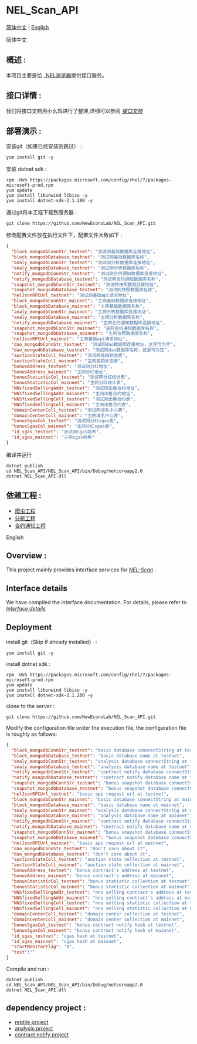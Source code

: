 # NEL_Scan_API
[简体中文](#zh) |    [English](#en) 

<a name="zh">简体中文</a>
## 概述 :
本项目主要是给 _[NEL浏览器](https://scan.nel.group/)提供接口服务。

## 接口详情 :
我们将接口文档用小幺鸡进行了整理,详细可以参阅 _[接口文档](http://www.xiaoyaoji.cn/doc/2veptPpn9o/edit)_

## 部署演示 :

安装git（如果已经安装则跳过） :
```
yum install git -y
```

安装 dotnet sdk :
```
rpm -Uvh https://packages.microsoft.com/config/rhel/7/packages-microsoft-prod.rpm
yum update
yum install libunwind libicu -y
yum install dotnet-sdk-2.1.200 -y
```

通过git将本工程下载到服务器 :
```
git clone https://github.com/NewEconoLab/NEL_Scan_API.git
```

修改配置文件放在执行文件下，配置文件大致如下 :
```json
{
  "block_mongodbConnStr_testnet": "测试网基础数据库连接地址",
  "block_mongodbDatabase_testnet": "测试网基础数据库名称", 
  "analy_mongodbConnStr_testnet": "测试网分析数据库连接地址",
  "analy_mongodbDatabase_testnet": "测试网分析数据库名称",
  "notify_mongodbConnStr_testnet": "测试网合约通知数据库连接地址",
  "notify_mongodbDatabase_testnet": "测试网合约通知数据库名称",
  "snapshot_mongodbConnStr_testnet": "测试网快照数据连接地址",
  "snapshot_mongodbDatabase_testnet": "测试网快照数据库名称",
  "nelJsonRPCUrl_testnet": "测试网基础api请求地址",
  "block_mongodbConnStr_mainnet": "主网基础数据库连接地址",
  "block_mongodbDatabase_mainnet": "主网基础数据库名称",
  "analy_mongodbConnStr_mainnet": "主网分析数据库连接地址",
  "analy_mongodbDatabase_mainnet": "主网分析数据库名称",
  "notify_mongodbDatabase_mainnet": "主网合约通知数据库连接地址",
  "snapshot_mongodbConnStr_mainnet": "主网合约通知数据库名称",
  "snapshot_mongodbDatabase_mainnet": "主网快照数据库名称",
  "nelJsonRPCUrl_mainnet": "主网基础api请求地址",
  "dao_mongodbConnStr_testnet": "测试网dao数据库连接地址，这里可为空",
  "dao_mongodbDatabase_testnet": "测试网dao数据库名称，这里可为空",
  "auctionStateColl_testnet": "测试网竞拍状态表",
  "auctionStateColl_mainnet": "主网竞拍状态表",
  "bonusAddress_testnet": "测试网分红地址",
  "bonusAddress_mainnet": "主网分红地址",
  "bonusStatisticCol_testnet": "测试网分红统计表",
  "bonusStatisticCol_mainnet": "主网分红统计表",
  "NNsfixedSellingAddr_testnet": "测试网出售合约地址",
  "NNsfixedSellingAddr_mainnet": "主网出售合约地址",
  "NNSfixedSellingColl_testnet": "测试网出售合约表",
  "NNSfixedSellingColl_mainnet": "主网出售合约表",
  "domainCenterColl_testnet": "测试网域名中心表",
  "domainCenterColl_mainnet": "主网域名中心表",
  "bonusSgasCol_testnet": "测试网分红sgas表",
  "bonusSgasCol_mainnet": "主网分红sgas表",
  "id_sgas_testnet": "测试网sgas哈希",
  "id_sgas_mainnet": "主网sgas哈希"
}
```


编译并运行
```
dotnet publish
cd NEL_Scan_API/NEL_Scan_API/bin/Debug/netcoreapp2.0
dotnet NEL_Scan_API.dll
```

## 依赖工程 :
- [爬虫工程](https://github.com/NewEconoLab/NeoBlock-Mongo-Storage)
- [分析工程](https://github.com/NewEconoLab/NeoBlockAnalysis)
- [合约通知工程](https://github.com/NewEconoLab/ContractNotifyCollector)

<a name="en">English</a>
## Overview :
This project mainly provides interface services for _[NEL-Scan](https://scan.nel.group/)_ .

## Interface details
We have compiled the interface documentation. For details, please refer to _[Interface details](http://www.xiaoyaoji.cn/doc/2veptPpn9o/edit)_

## Deployment

install git（Skip if already installed） :
```
yum install git -y
```

install dotnet sdk :
```
rpm -Uvh https://packages.microsoft.com/config/rhel/7/packages-microsoft-prod.rpm
yum update
yum install libunwind libicu -y
yum install dotnet-sdk-2.1.200 -y
```

clone to the server :
```
git clone https://github.com/NewEconoLab/NEL_Scan_API.git
```

Modify the configuration file under the execution file, the configuration file is roughly as follows:
```json
{
  "block_mongodbConnStr_testnet": "basic database connnectString at testnet",
  "block_mongodbDatabase_testnet": "basic database name at testnet",
  "analy_mongodbConnStr_testnet": "analysis database connectString at testnet",
  "analy_mongodbDatabase_testnet": "analysis database name at testnet",
  "notify_mongodbConnStr_testnet": "contract notify database connectString at testnet",
  "notify_mongodbDatabase_testnet": "contract notify database name at testnet",
  "snapshot_mongodbConnStr_testnet": "bonus snapshot database connectString at testnet",
  "snapshot_mongodbDatabase_testnet": "bonus snapshot database connectString at testnet",
  "nelJsonRPCUrl_testnet": "basic api request url at testnet",
  "block_mongodbConnStr_mainnet": "basic database connectString at mainnet",
  "block_mongodbDatabase_mainnet": "basic database name at mainnet",
  "analy_mongodbConnStr_mainnet": "analysis database connectString at mainnet",
  "analy_mongodbDatabase_mainnet": "analysis database name at mainnet",
  "notify_mongodbConnStr_mainnet": "contract notify database connectString at mainnet",
  "notify_mongodbDatabase_mainnet": "contract notify database name at mainnet",
  "snapshot_mongodbConnStr_mainnet": "bonus snapshot database connectString at mainnet",
  "snapshot_mongodbDatabase_mainnet": "bonus snapshot database connectString at mainnet",
  "nelJsonRPCUrl_mainnet": "basic api request url at mainnet",
  "dao_mongodbConnStr_testnet": "don't care about it",
  "dao_mongodbDatabase_testnet": "don't care about it",
  "auctionStateColl_testnet": "auction state collection at testnet",
  "auctionStateColl_mainnet": "auction state collection at mainnet",
  "bonusAddress_testnet": "bonus contract's address at testnet",
  "bonusAddress_mainnet": "bonus contract's address at mainnet",
  "bonusStatisticCol_testnet": "bonus statistic collection at testnet",
  "bonusStatisticCol_mainnet": "bonus statistic collection at mainnet",
  "NNSfixedSellingAddr_testnet": "nns selling contract's address at testnet",
  "NNSfixedSellingAddr_mainnet": "nns selling contract's address at mainnet",
  "NNSfixedSellingColl_testnet": "nns selling statistic collection at testnet",
  "NNSfixedSellingColl_mainnet": "nns selling statistic collection at mainnet",
  "domainCenterColl_testnet": "domain center collection at testnet",
  "domainCenterColl_mainnet": "domain center collection at mainnet",
  "bonusSgasCol_testnet": "bonus contract notify hash at testnet",
  "bonusSgasCol_mainnet": "bonus contract notify hash at mainnet",
  "id_sgas_testnet": "cgas hash at testnet",
  "id_sgas_mainnet": "cgas hash at mainnet",
  "startMonitorFlag": "0",
  "test":""
}
```

Compile and run :
```
dotnet publish
cd NEL_Scan_API/NEL_Scan_API/bin/Debug/netcoreapp2.0
dotnet NEL_Scan_API.dll
```

## dependency project :
- [reptile project](https://github.com/NewEconoLab/NeoBlock-Mongo-Storage)
- [analysis project](https://github.com/NewEconoLab/NeoBlockAnalysis)
- [contract notify project](https://github.com/NewEconoLab/ContractNotifyCollector)
